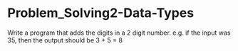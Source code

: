 # Problem_Solving2-Data-Types
Write a program that adds the digits in a 2 digit number. e.g. if the input was 35, then the output should be 3 + 5 = 8
